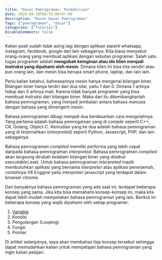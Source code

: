 ```yaml
---
title: "Dasar Pemrograman: Pendahuluan"
date: 2020-09-10T08:53:06+07:00
Description: "Dasar Dasar Pemrograman"
Tags: ["pemrograman", "dasar"]
Categories: ["Tutorial"]
DisableComments: false
---
```


Kalian pasti sudah tidak asing lagi dengan aplikasi seperti whatsapp, instagram, facebook, google dan lain sebagainya.
Kita biasa menyebut orang-orang yang membuat aplikasi dengan sebutan programer.
Salah satu tugas programer adalah **mengubah keinginan atau ide klien menjadi instruksi yang dipahami oleh mesin**.
Dimana klien ini bisa kita sendiri atau pun orang lain, dan mesin bisa berupa smart phone, laptop, dan lain lain.

Perlu kalian ketahui, bahwasannya mesin hanya mengenal bilangan biner. Bilangan biner hanya terdiri dari dua nilai, yaitu 1 dan 0. 
Dimana 1 artinya hidup dan 0 artinya mati. Karena tidak banyak programer yang bisa membuat instruksi dari bilangan biner. 
Maka dari itu dikembangkanlah bahasa pemrograman, yang menjadi jembatan antara bahasa manusia dengan bahasa yang dimengerti mesin.

Bahasa pemrograman dibagi menjadi dua berdasarkan cara mengolahnya. Yang pertama adalah bahasa pemrogaman yang di *compile* seperti C++, C#, Golang, Object-C. Kemudian yang ke dua adalah bahasa pemrograman yang di terjemahkan (*interpreted*) seperti Python, Javascript, PHP, dan lain sebagainya.

Bahasa pemrograman *compiled* memiliki performa yang lebih cepat daripada bahasa pemrograman *interpreted*. 
Bahasa pemrograman *compiled* akan langsung dirubah kedalam bilangan biner yang disebut *executable*(.exe). 
Untuk bahasa pemrograman *interpreted* masih membutuhkan aplikasi yang bernama *interpreter* atau aplikasi penerjemah, contohnya V8 Enggine yaitu *interpreter* javascript yang terdapat dalam browser chrome.

Dari banyaknya bahasa pemrograman yang ada saat ini, terdapat beberapa konsep yang sama. Jika kita bisa memahami konsep-konsep ini, maka kita dapat lebih mudah mempelakari bahasa pemrograman yang lain. Berikut ini beberapa konsep yang wajib dipahami oleh setiap programer:
  1. [Variable][variable]
  2. Kondisi
  3. Pengulangan (Looping)
  4. Fungsi
  5. Pointer

Di artikel selanjutnya, saya akan membahas tiap konsep tersebut sehingga dapat memudahkan kalian untuk mempelajari bahasa pemrograman yang ingin kalian pelajari.

[variable]:http://localhost:1313/post/dasar-pemrograman-variable/